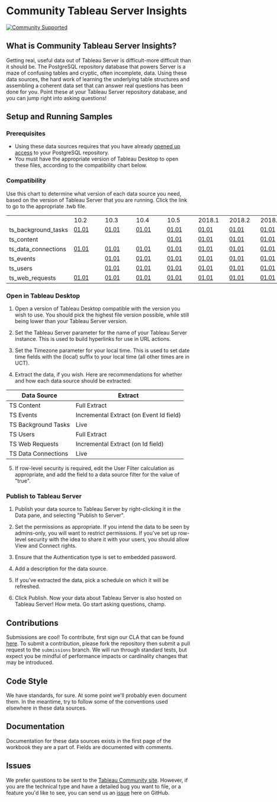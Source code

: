 # Community Tableau Server Insights

[![Community Supported](https://img.shields.io/badge/Support%20Level-Community%20Supported-457387.svg)](https://www.tableau.com/support-levels-it-and-developer-tools)


## What is Community Tableau Server Insights?

Getting real, useful data out of Tableau Server is difficult-more difficult than it should be. The PostgreSQL repository database that powers Server is a maze of confusing tables and cryptic, often incomplete, data. Using these data sources, the hard work of learning the underlying table structures and assembling a coherent data set that can answer real questions has been done for you. Point these at your Tableau Server repository database, and you can jump right into asking questions!

## Setup and Running Samples

### Prerequisites

* Using these data sources requires that you have already [opened up access](https://help.tableau.com/current/server/en-us/perf_collect_server_repo.htm) to your PostgreSQL repository.
* You must have the appropriate version of Tableau Desktop to open these files, according to the compatibility chart below.

### Compatibility

Use this chart to determine what version of each data source you need, based on the version of Tableau Server that you are running. Click the link to go to the appropriate .twb file.

<table border=0 cellpadding=0 cellspacing=0 width=1033980 style='border-collapse:
 collapse;table-layout:fixed;width:775485pt'>
 <col width=148 style='mso-width-source:userset;mso-width-alt:5412;width:111pt'>
 <col width=68 span=10 style='mso-width-source:userset;mso-width-alt:2486;
 width:51pt'>
 <col width=64 span=16143 style='width:48pt'>
 <tr height=20 style='height:15.0pt'>
  <td height=20 class=xl66 width=148 style='height:15.0pt;width:111pt'></td>
  <td class=xl67 width=68 style='width:51pt'>10.2</td>
  <td class=xl67 width=68 style='width:51pt'>10.3</td>
  <td class=xl67 width=68 style='width:51pt'>10.4</td>
  <td class=xl67 width=68 style='width:51pt'>10.5</td>
  <td class=xl67 width=68 style='width:51pt'>2018.1</td>
  <td class=xl67 width=68 style='width:51pt'>2018.2</td>
  <td class=xl67 width=68 style='width:51pt'>2018.3</td>
  <td class=xl67 width=68 style='width:51pt'>2019.1</td>
  <td class=xl67 width=68 style='width:51pt'>2019.2</td>
  <td class=xl67 width=68 style='width:51pt'>2019.3</td>
 </tr>
 
<tr height=20 style='height:15.0pt'>
  <td height=20 class=xl66 style='height:15.0pt'>ts_background_tasks</td>
  <td class=xl68><a
  href="https://raw.githubusercontent.com/tableau/community-tableau-server-insights/master/datasources/ts_background_tasks/ts_background_tasks_01.01.twb"
  target="_parent"><span style='font-family:Arial, sans-serif;mso-font-charset:
  0'>01.01</span></a></td>
  <td class=xl68><a
  href="https://raw.githubusercontent.com/tableau/community-tableau-server-insights/master/datasources/ts_background_tasks/ts_background_tasks_01.01.twb"
  target="_parent"><span style='font-family:Arial, sans-serif;mso-font-charset:
  0'>01.01</span></a></td>
  <td class=xl68><a
  href="https://raw.githubusercontent.com/tableau/community-tableau-server-insights/master/datasources/ts_background_tasks/ts_background_tasks_01.01.twb"
  target="_parent"><span style='font-family:Arial, sans-serif;mso-font-charset:
  0'>01.01</span></a></td>
  <td class=xl68><a
  href="https://raw.githubusercontent.com/tableau/community-tableau-server-insights/master/datasources/ts_background_tasks/ts_background_tasks_01.01.twb"
  target="_parent"><span style='font-family:Arial, sans-serif;mso-font-charset:
  0'>01.01</span></a></td>
  <td class=xl68><a
  href="https://raw.githubusercontent.com/tableau/community-tableau-server-insights/master/datasources/ts_background_tasks/ts_background_tasks_01.01.twb"
  target="_parent"><span style='font-family:Arial, sans-serif;mso-font-charset:
  0'>01.01</span></a></td>
  <td class=xl68><a
  href="https://raw.githubusercontent.com/tableau/community-tableau-server-insights/master/datasources/ts_background_tasks/ts_background_tasks_01.01.twb"
  target="_parent"><span style='font-family:Arial, sans-serif;mso-font-charset:
  0'>01.01</span></a></td>
  <td class=xl68><a
  href="https://raw.githubusercontent.com/tableau/community-tableau-server-insights/master/datasources/ts_background_tasks/ts_background_tasks_01.01.twb"
  target="_parent"><span style='font-family:Arial, sans-serif;mso-font-charset:
  0'>01.01</span></a></td>
  <td class=xl68><a
  href="https://raw.githubusercontent.com/tableau/community-tableau-server-insights/master/datasources/ts_background_tasks/ts_background_tasks_02.01.twb"
  target="_parent"><span style='font-family:Arial, sans-serif;mso-font-charset:
  0'>02.01</span></a></td>
  <td class=xl68><a
  href="https://raw.githubusercontent.com/tableau/community-tableau-server-insights/master/datasources/ts_background_tasks/ts_background_tasks_02.01.twb"
  target="_parent"><span style='font-family:Arial, sans-serif;mso-font-charset:
  0'>02.01</span></a></td>
  <td class=xl68><a
  href="https://raw.githubusercontent.com/tableau/community-tableau-server-insights/master/datasources/ts_background_tasks/ts_background_tasks_02.01.twb"
  target="_parent"><span style='font-family:Arial, sans-serif;mso-font-charset:
  0'>02.01</span></a></td>
 </tr>
 <tr height=20 style='height:15.0pt'>
  <td height=20 class=xl66 style='height:15.0pt'>ts_content</td>
  <td class=xl68 style='border-top:none'><u style='visibility:hidden;
  mso-ignore:visibility'>&nbsp;</u></td>
  <td class=xl68 style='border-top:none'><u style='visibility:hidden;
  mso-ignore:visibility'>&nbsp;</u></td>
  <td class=xl68 style='border-top:none'><u style='visibility:hidden;
  mso-ignore:visibility'>&nbsp;</u></td>
  <td class=xl68 style='border-top:none'><a
  href="https://raw.githubusercontent.com/tableau/community-tableau-server-insights/master/datasources/ts_content/ts_content_01.01.twb"
  target="_parent"><span style='font-family:Arial, sans-serif;mso-font-charset:
  0'>01.01</span></a></td>
  <td class=xl68 style='border-top:none'><a
  href="https://raw.githubusercontent.com/tableau/community-tableau-server-insights/master/datasources/ts_content/ts_content_01.01.twb"
  target="_parent"><span style='font-family:Arial, sans-serif;mso-font-charset:
  0'>01.01</span></a></td>
  <td class=xl68 style='border-top:none'><a
  href="https://raw.githubusercontent.com/tableau/community-tableau-server-insights/master/datasources/ts_content/ts_content_01.01.twb"
  target="_parent"><span style='font-family:Arial, sans-serif;mso-font-charset:
  0'>01.01</span></a></td>
  <td class=xl68 style='border-top:none'><a
  href="https://raw.githubusercontent.com/tableau/community-tableau-server-insights/master/datasources/ts_content/ts_content_01.01.twb"
  target="_parent"><span style='font-family:Arial, sans-serif;mso-font-charset:
  0'>01.01</span></a></td>
  <td class=xl68 style='border-top:none'><a
  href="https://raw.githubusercontent.com/tableau/community-tableau-server-insights/master/datasources/ts_content/ts_content_02.01.twb"
  target="_parent"><span style='font-family:Arial, sans-serif;mso-font-charset:
  0'>02.01</span></a></td>
  <td class=xl68 style='border-top:none'><a
  href="https://raw.githubusercontent.com/tableau/community-tableau-server-insights/master/datasources/ts_content/ts_content_02.01.twb"
  target="_parent"><span style='font-family:Arial, sans-serif;mso-font-charset:
  0'>02.01</span></a></td>
  <td class=xl68 style='border-top:none'><a
  href="https://raw.githubusercontent.com/tableau/community-tableau-server-insights/master/datasources/ts_content/ts_content_02.01.twb"
  target="_parent"><span style='font-family:Arial, sans-serif;mso-font-charset:
  0'>02.01</span></a></td>
 </tr>
 <tr height=20 style='height:15.0pt'>
  <td height=20 class=xl66 style='height:15.0pt'>ts_data_connections</td>
  <td class=xl68 style='border-top:none'><a
  href="https://raw.githubusercontent.com/tableau/community-tableau-server-insights/master/datasources/ts_data_connections/ts_data_connections_01.01.twb"
  target="_parent"><span style='font-family:Arial, sans-serif;mso-font-charset:
  0'>01.01</span></a></td>
  <td class=xl68 style='border-top:none'><a
  href="https://raw.githubusercontent.com/tableau/community-tableau-server-insights/master/datasources/ts_data_connections/ts_data_connections_01.01.twb"
  target="_parent"><span style='font-family:Arial, sans-serif;mso-font-charset:
  0'>01.01</span></a></td>
  <td class=xl68 style='border-top:none'><a
  href="https://raw.githubusercontent.com/tableau/community-tableau-server-insights/master/datasources/ts_data_connections/ts_data_connections_01.01.twb"
  target="_parent"><span style='font-family:Arial, sans-serif;mso-font-charset:
  0'>01.01</span></a></td>
  <td class=xl68 style='border-top:none'><a
  href="https://raw.githubusercontent.com/tableau/community-tableau-server-insights/master/datasources/ts_data_connections/ts_data_connections_01.01.twb"
  target="_parent"><span style='font-family:Arial, sans-serif;mso-font-charset:
  0'>01.01</span></a></td>
  <td class=xl68 style='border-top:none'><a
  href="https://raw.githubusercontent.com/tableau/community-tableau-server-insights/master/datasources/ts_data_connections/ts_data_connections_01.01.twb"
  target="_parent"><span style='font-family:Arial, sans-serif;mso-font-charset:
  0'>01.01</span></a></td>
  <td class=xl68 style='border-top:none'><a
  href="https://raw.githubusercontent.com/tableau/community-tableau-server-insights/master/datasources/ts_data_connections/ts_data_connections_01.01.twb"
  target="_parent"><span style='font-family:Arial, sans-serif;mso-font-charset:
  0'>01.01</span></a></td>
  <td class=xl68 style='border-top:none'><a
  href="https://raw.githubusercontent.com/tableau/community-tableau-server-insights/master/datasources/ts_data_connections/ts_data_connections_01.01.twb"
  target="_parent"><span style='font-family:Arial, sans-serif;mso-font-charset:
  0'>01.01</span></a></td>
  <td class=xl68 style='border-top:none'><a
  href="https://raw.githubusercontent.com/tableau/community-tableau-server-insights/master/datasources/ts_data_connections/ts_data_connections_02.01.twb"
  target="_parent"><span style='font-family:Arial, sans-serif;mso-font-charset:
  0'>02.01</span></a></td>
  <td class=xl68 style='border-top:none'><a
  href="https://raw.githubusercontent.com/tableau/community-tableau-server-insights/master/datasources/ts_data_connections/ts_data_connections_02.01.twb"
  target="_parent"><span style='font-family:Arial, sans-serif;mso-font-charset:
  0'>02.01</span></a></td>
  <td class=xl68 style='border-top:none'><a
  href="https://raw.githubusercontent.com/tableau/community-tableau-server-insights/master/datasources/ts_data_connections/ts_data_connections_02.01.twb"
  target="_parent"><span style='font-family:Arial, sans-serif;mso-font-charset:
  0'>02.01</span></a></td>
 </tr>
 <tr height=20 style='height:15.0pt'>
  <td height=20 class=xl66 style='height:15.0pt'>ts_events</td>
  <td class=xl68 style='border-top:none'><u style='visibility:hidden;
  mso-ignore:visibility'>&nbsp;</u></td>
  <td class=xl68 style='border-top:none'><a
  href="https://raw.githubusercontent.com/tableau/community-tableau-server-insights/master/datasources/ts_events/ts_events_01.01.twb"
  target="_parent"><span style='font-family:Arial, sans-serif;mso-font-charset:
  0'>01.01</span></a></td>
  <td class=xl68 style='border-top:none'><a
  href="https://raw.githubusercontent.com/tableau/community-tableau-server-insights/master/datasources/ts_events/ts_events_01.01.twb"
  target="_parent"><span style='font-family:Arial, sans-serif;mso-font-charset:
  0'>01.01</span></a></td>
  <td class=xl68 style='border-top:none'><a
  href="https://raw.githubusercontent.com/tableau/community-tableau-server-insights/master/datasources/ts_events/ts_events_01.01.twb"
  target="_parent"><span style='font-family:Arial, sans-serif;mso-font-charset:
  0'>01.01</span></a></td>
  <td class=xl68 style='border-top:none'><a
  href="https://raw.githubusercontent.com/tableau/community-tableau-server-insights/master/datasources/ts_events/ts_events_01.01.twb"
  target="_parent"><span style='font-family:Arial, sans-serif;mso-font-charset:
  0'>01.01</span></a></td>
  <td class=xl68 style='border-top:none'><a
  href="https://raw.githubusercontent.com/tableau/community-tableau-server-insights/master/datasources/ts_events/ts_events_01.01.twb"
  target="_parent"><span style='font-family:Arial, sans-serif;mso-font-charset:
  0'>01.01</span></a></td>
  <td class=xl68 style='border-top:none'><a
  href="https://raw.githubusercontent.com/tableau/community-tableau-server-insights/master/datasources/ts_events/ts_events_01.01.twb"
  target="_parent"><span style='font-family:Arial, sans-serif;mso-font-charset:
  0'>01.01</span></a></td>
  <td class=xl68 style='border-top:none'><a
  href="https://raw.githubusercontent.com/tableau/community-tableau-server-insights/master/datasources/ts_events/ts_events_02.01.twb"
  target="_parent"><span style='font-family:Arial, sans-serif;mso-font-charset:
  0'>02.01</span></a></td>
  <td class=xl68 style='border-top:none'><a
  href="https://raw.githubusercontent.com/tableau/community-tableau-server-insights/master/datasources/ts_events/ts_events_02.01.twb"
  target="_parent"><span style='font-family:Arial, sans-serif;mso-font-charset:
  0'>02.01</span></a></td>
  <td class=xl68 style='border-top:none'><a
  href="https://raw.githubusercontent.com/tableau/community-tableau-server-insights/master/datasources/ts_events/ts_events_02.01.twb"
  target="_parent"><span style='font-family:Arial, sans-serif;mso-font-charset:
  0'>02.01</span></a></td>
 </tr>
 <tr height=20 style='height:15.0pt'>
  <td height=20 class=xl66 style='height:15.0pt'>ts_users</td>
  <td class=xl68 style='border-top:none'><u style='visibility:hidden;
  mso-ignore:visibility'>&nbsp;</u></td>
  <td class=xl68 style='border-top:none'><a
  href="https://raw.githubusercontent.com/tableau/community-tableau-server-insights/master/datasources/ts_users/ts_users_01.01.twb"
  target="_parent"><span style='font-family:Arial, sans-serif;mso-font-charset:
  0'>01.01</span></a></td>
  <td class=xl68 style='border-top:none'><a
  href="https://raw.githubusercontent.com/tableau/community-tableau-server-insights/master/datasources/ts_users/ts_users_01.01.twb"
  target="_parent"><span style='font-family:Arial, sans-serif;mso-font-charset:
  0'>01.01</span></a></td>
  <td class=xl68 style='border-top:none'><a
  href="https://raw.githubusercontent.com/tableau/community-tableau-server-insights/master/datasources/ts_users/ts_users_01.01.twb"
  target="_parent"><span style='font-family:Arial, sans-serif;mso-font-charset:
  0'>01.01</span></a></td>
  <td class=xl68 style='border-top:none'><a
  href="https://raw.githubusercontent.com/tableau/community-tableau-server-insights/master/datasources/ts_users/ts_users_01.01.twb"
  target="_parent"><span style='font-family:Arial, sans-serif;mso-font-charset:
  0'>01.01</span></a></td>
  <td class=xl68 style='border-top:none'><a
  href="https://raw.githubusercontent.com/tableau/community-tableau-server-insights/master/datasources/ts_users/ts_users_01.01.twb"
  target="_parent"><span style='font-family:Arial, sans-serif;mso-font-charset:
  0'>01.01</span></a></td>
  <td class=xl68 style='border-top:none'><a
  href="https://raw.githubusercontent.com/tableau/community-tableau-server-insights/master/datasources/ts_users/ts_users_01.01.twb"
  target="_parent"><span style='font-family:Arial, sans-serif;mso-font-charset:
  0'>01.01</span></a></td>
  <td class=xl68 style='border-top:none'><a
  href="https://raw.githubusercontent.com/tableau/community-tableau-server-insights/master/datasources/ts_users/ts_users_02.01.twb"
  target="_parent"><span style='font-family:Arial, sans-serif;mso-font-charset:
  0'>02.01</span></a></td>
  <td class=xl68 style='border-top:none'><a
  href="https://raw.githubusercontent.com/tableau/community-tableau-server-insights/master/datasources/ts_users/ts_users_02.01.twb"
  target="_parent"><span style='font-family:Arial, sans-serif;mso-font-charset:
  0'>02.01</span></a></td>
  <td class=xl68 style='border-top:none'><a
  href="https://raw.githubusercontent.com/tableau/community-tableau-server-insights/master/datasources/ts_users/ts_users_02.01.twb"
  target="_parent"><span style='font-family:Arial, sans-serif;mso-font-charset:
  0'>02.01</span></a></td>
 </tr>
 <tr height=20 style='height:15.0pt'>
  <td height=20 class=xl66 style='height:15.0pt'>ts_web_requests</td>
  <td class=xl68 style='border-top:none'><a
  href="https://raw.githubusercontent.com/tableau/community-tableau-server-insights/master/datasources/ts_web_requests/ts_web_requests_01.01.twb"
  target="_parent"><span style='font-family:Arial, sans-serif;mso-font-charset:
  0'>01.01</span></a></td>
  <td class=xl68 style='border-top:none'><a
  href="https://raw.githubusercontent.com/tableau/community-tableau-server-insights/master/datasources/ts_web_requests/ts_web_requests_01.01.twb"
  target="_parent"><span style='font-family:Arial, sans-serif;mso-font-charset:
  0'>01.01</span></a></td>
  <td class=xl68 style='border-top:none'><a
  href="https://raw.githubusercontent.com/tableau/community-tableau-server-insights/master/datasources/ts_web_requests/ts_web_requests_01.01.twb"
  target="_parent"><span style='font-family:Arial, sans-serif;mso-font-charset:
  0'>01.01</span></a></td>
  <td class=xl68 style='border-top:none'><a
  href="https://raw.githubusercontent.com/tableau/community-tableau-server-insights/master/datasources/ts_web_requests/ts_web_requests_01.01.twb"
  target="_parent"><span style='font-family:Arial, sans-serif;mso-font-charset:
  0'>01.01</span></a></td>
  <td class=xl68 style='border-top:none'><a
  href="https://raw.githubusercontent.com/tableau/community-tableau-server-insights/master/datasources/ts_web_requests/ts_web_requests_01.01.twb"
  target="_parent"><span style='font-family:Arial, sans-serif;mso-font-charset:
  0'>01.01</span></a></td>
  <td class=xl68 style='border-top:none'><a
  href="https://raw.githubusercontent.com/tableau/community-tableau-server-insights/master/datasources/ts_web_requests/ts_web_requests_01.01.twb"
  target="_parent"><span style='font-family:Arial, sans-serif;mso-font-charset:
  0'>01.01</span></a></td>
  <td class=xl68 style='border-top:none'><a
  href="https://raw.githubusercontent.com/tableau/community-tableau-server-insights/master/datasources/ts_web_requests/ts_web_requests_01.01.twb"
  target="_parent"><span style='font-family:Arial, sans-serif;mso-font-charset:
  0'>01.01</span></a></td>
  <td class=xl68 style='border-top:none'><a
  href="https://raw.githubusercontent.com/tableau/community-tableau-server-insights/master/datasources/ts_web_requests/ts_web_requests_02.01.twb"
  target="_parent"><span style='font-family:Arial, sans-serif;mso-font-charset:
  0'>02.01</span></a></td>
  <td class=xl68 style='border-top:none'><a
  href="https://raw.githubusercontent.com/tableau/community-tableau-server-insights/master/datasources/ts_web_requests/ts_web_requests_02.01.twb"
  target="_parent"><span style='font-family:Arial, sans-serif;mso-font-charset:
  0'>02.01</span></a></td>
  <td class=xl68 style='border-top:none'><a
  href="https://raw.githubusercontent.com/tableau/community-tableau-server-insights/master/datasources/ts_web_requests/ts_web_requests_02.01.twb"
  target="_parent"><span style='font-family:Arial, sans-serif;mso-font-charset:
  0'>02.01</span></a></td>
 </tr>
 <![endif]>
</table>


### Open in Tableau Desktop

1. Open a version of Tableau Desktop compatible with the version you wish to use. You should pick the highest file version possible, while still being lower than your Tableau Server version.

2. Set the Tableau Server parameter for the name of your Tableau Server instance. This is used to build hyperlinks for use in URL actions.

3. Set the Timezone parameter for your local time. This is used to set date time fields with the (local) suffix to your local time (all other times are in UCT).

4. Extract the data, if you wish. Here are recommendations for whether and how each data source should be extracted:

|    Data   Source          |    Extract                                 |
|---------------------------|--------------------------------------------|
|    TS Content             |    Full Extract                            |
|    TS Events              |    Incremental Extract (on Event Id field) |
|    TS Background Tasks    |    Live                                    |
|    TS Users               |    Full Extract                            |
|    TS Web Requests        |    Incremental Extract (on Id field)       |
|    TS Data Connections    |    Live                                    |

5. If row-level security is required, edit the User Filter calculation as appropriate, and add the field to a data source filter for the value of "true".

### Publish to Tableau Server

1. Publish your data source to Tableau Server by right-clicking it in the Data pane, and selecting "Publish to Server".

2. Set the permissions as appropriate. If you intend the data to be seen by admins-only, you will want to restrict permissions. If you've set up row-level security with the idea to share it with your users, you should allow View and Connect rights.

3. Ensure that the Authentication type is set to embedded password.

4. Add a description for the data source.

5. If you've extracted the data, pick a schedule on which it will be refreshed.

6. Click Publish. Now your data about Tableau Server is also hosted on Tableau Server! How meta. Go start asking questions, champ.

## Contributions

Submissions are cool! To contribute, first sign our CLA that can be found [here](https://tableau.github.io/contributing.html). To submit a contribution, please fork the repository then submit a pull request to the `submissions` branch. We will run through standard tests, but expect you be mindful of performance impacts or cardinality changes that may be introduced.

## Code Style

We have standards, for sure. At some point we'll probably even document them. In the meantime, try to follow some of the conventions used elsewhere in these data sources.

## Documentation

Documentation for these data sources exists in the first page of the workbook they are a part of. Fields are documented with comments.

## Issues

We prefer questions to be sent to the [Tableau Community site](https://community.tableau.com/community/forums/server-administration). However, if you are the technical type and have a detailed bug you want to file, or a feature you'd like to see, you can send us an [issue](https://github.com/tableau/community-tableau-server-insights/issues) here on GitHub.

